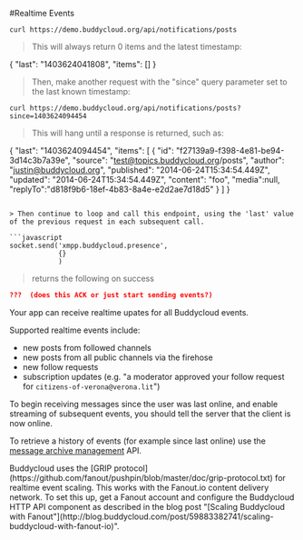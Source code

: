 #Realtime Events

```shell
curl https://demo.buddycloud.org/api/notifications/posts
```

> This will always return 0 items and the latest timestamp:

{
  "last": "1403624041808",
  "items": []
}

> Then, make another request with the "since" query parameter set to the last known timestamp:

```shell
curl https://demo.buddycloud.org/api/notifications/posts?since=1403624094454
```

>This will hang until a response is returned, such as:

{
  "last": "1403624094454",
  "items": [
    {
      "id": "f27139a9-f398-4e81-be94-3d14c3b7a39e",
      "source": "test@topics.buddycloud.org/posts",
      "author": "justin@buddycloud.org",
      "published": "2014-06-24T15:34:54.449Z",
      "updated": "2014-06-24T15:34:54.449Z",
      "content": "foo",
      "media":null,
      "replyTo":"d818f9b6-18ef-4b83-8a4e-e2d2ae7d18d5"
    }
  ]
}
```

> Then continue to loop and call this endpoint, using the 'last' value of the previous request in each subsequent call.

```javascript
socket.send('xmpp.buddycloud.presence',
            {}
            )
```
> returns the following on success

```json
???  (does this ACK or just start sending events?)
```

Your app can receive realtime upates for all Buddycloud events. 

Supported realtime events include:

* new posts from followed channels
* new posts from all public channels via the firehose
* new follow requests
* subscription updates (e.g. "a moderator approved your follow request for `citizens-of-verona@verona.lit`")

To begin receiving messages since the user was last online, and enable streaming of subsequent events, you should tell the server that the client is now online.

To retrieve a history of events (for example since last online) use the [message archive management](#retrieve-message-history) API. 

<aside>Buddycloud uses the [GRIP protocol](https://github.com/fanout/pushpin/blob/master/doc/grip-protocol.txt) for realtime event scaling. This works with the Fanout.io content delivery network. To set this up, get a Fanout account and configure the Buddycloud HTTP API component as described in the blog post "[Scaling Buddycloud with Fanout"](http://blog.buddycloud.com/post/59883382741/scaling-buddycloud-with-fanout-io)".</aside>